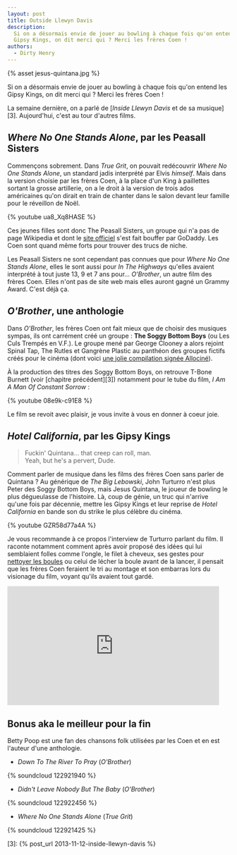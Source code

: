 ```yaml
---
layout: post
title: Outside Llewyn Davis
description:
  Si on a désormais envie de jouer au bowling à chaque fois qu'on entend les
  Gipsy Kings, on dit merci qui ? Merci les frères Coen !
authors:
  - Dirty Henry
---
```


{% asset jesus-quintana.jpg %}

Si on a désormais envie de jouer au bowling à chaque fois qu'on entend les Gipsy
Kings, on dit merci qui ? Merci les frères Coen !

La semaine dernière, on a parlé de [_Inside Llewyn Davis_ et de sa musique][3].
Aujourd'hui, c'est au tour d'autres films.

## _Where No One Stands Alone_, par les Peasall Sisters

Commençons sobrement. Dans _True Grit_, on pouvait redécouvrir _Where No One
Stands Alone_, un standard jadis interprété par Elvis _himself_. Mais dans la
version choisie par les frères Coen, à la place d'un King à paillettes sortant
la grosse artillerie, on a le droit à la version de trois ados américaines qu'on
dirait en train de chanter dans le salon devant leur famille pour le réveillon
de Noël.

{% youtube ua8_Xq8HASE %}

Ces jeunes filles sont donc The Peasall Sisters, un groupe qui n'a pas de page
Wikipedia et dont le [site officiel][1] s'est fait bouffer par GoDaddy. Les Coen
sont quand même forts pour trouver des trucs de niche.

Les Peasall Sisters ne sont cependant pas connues que pour _Where No One Stands
Alone_, elles le sont aussi pour _In The Highways_ qu'elles avaient interprété à
tout juste 13, 9 et 7 ans pour… _O'Brother_, un autre film des frères Coen.
Elles n'ont pas de site web mais elles auront gagné un Grammy Award. C'est déjà
ça.

## _O'Brother_, une anthologie

Dans _O'Brother_, les frères Coen ont fait mieux que de choisir des musiques
sympas, ils ont carrément créé un groupe : **The Soggy Bottom Boys** (ou Les
Culs Trempés en V.F.). Le groupe mené par George Clooney a alors rejoint Spinal
Tap, The Rutles et Gangrène Plastic au panthéon des groupes fictifs créés pour
le cinéma (dont voici [une jolie compilation signée Allociné][2]).

À la production des titres des Soggy Bottom Boys, on retrouve T-Bone Burnett
(voir [chapitre précédent][3]) notamment pour le tube du film, _I Am A Man Of
Constant Sorrow_ :

{% youtube 08e9k-c91E8 %}

Le film se revoit avec plaisir, je vous invite à vous en donner à coeur joie.

## _Hotel California_, par les Gipsy Kings

> Fuckin' Quintana… that creep can roll, man.  
> Yeah, but he's a pervert, Dude.

Comment parler de musique dans les films des frères Coen sans parler de
Quintana ? Au générique de _The Big Lebowski_, John Turturro n'est plus Peter
des Soggy Bottom Boys, mais Jesus Quintana, le joueur de bowling le plus
dégueulasse de l'histoire. Là, coup de génie, un truc qui n'arrive qu'une fois
par décennie, mettre les Gipsy Kings et leur reprise de _Hotel California_ en
bande son du strike le plus célèbre du cinéma.

{% youtube GZR58d77a4A %}

Je vous recommande à ce propos l'interview de Turturro parlant du film. Il
raconte notamment comment après avoir proposé des idées qui lui semblaient
folles comme l'ongle, le filet à cheveux, ses gestes pour [nettoyer les
boules][4] ou celui de lécher la boule avant de la lancer, il pensait que les
frères Coen feraient le tri au montage et son embarras lors du visionage du
film, voyant qu'ils avaient tout gardé.

<iframe width="480" height="270" src="http://www.dailymotion.com/embed/video/xgkr1t" frameborder="0"> </iframe>

## Bonus aka le meilleur pour la fin

Betty Poop est une fan des chansons folk utilisées par les Coen et en est
l'auteur d'une anthologie.

- _Down To The River To Pray_ (_O'Brother_)

{% soundcloud 122921940 %}

- _Didn't Leave Nobody But The Baby_ (_O'Brother_)

{% soundcloud 122922456 %}

- _Where No One Stands Alone_ (_True Grit_)

{% soundcloud 122921425 %}

[1]: http://thepeasallsisters.com
[2]: http://www.allocine.fr/article/dossiers/cinema/dossier-18591309/
[4]: https://www.youtube.com/watch?v=978uQUK231M

[3]: {% post_url 2013-11-12-inside-llewyn-davis %}
